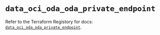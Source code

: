 # `data_oci_oda_oda_private_endpoint`

Refer to the Terraform Registory for docs: [`data_oci_oda_oda_private_endpoint`](https://registry.terraform.io/providers/oracle/oci/6.18.0/docs/data-sources/oda_oda_private_endpoint).
